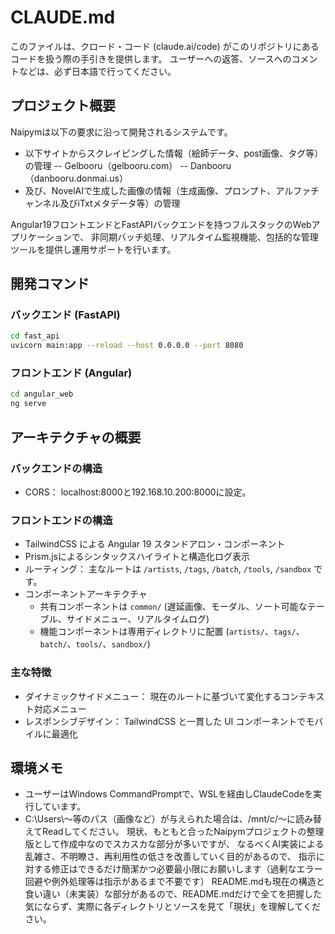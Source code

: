 # CLAUDE.md
このファイルは、クロード・コード (claude.ai/code) がこのリポジトリにあるコードを扱う際の手引きを提供します。
ユーザーへの返答、ソースへのコメントなどは、必ず日本語で行ってください。

## プロジェクト概要
Naipymは以下の要求に沿って開発されるシステムです。

- 以下サイトからスクレイピングした情報（絵師データ、post画像、タグ等）の管理
-- Gelbooru（gelbooru.com）
-- Danbooru（danbooru.donmai.us）
- 及び、NovelAIで生成した画像の情報（生成画像、プロンプト、アルファチャンネル及びiTxtメタデータ等）の管理

Angular19フロントエンドとFastAPIバックエンドを持つフルスタックのWebアプリケーションで、
非同期バッチ処理、リアルタイム監視機能、包括的な管理ツールを提供し運用サポートを行います。

## 開発コマンド

### バックエンド (FastAPI)
```bash
cd fast_api
uvicorn main:app --reload --host 0.0.0.0 --port 8080
```

### フロントエンド (Angular)
```bash
cd angular_web
ng serve
```
## アーキテクチャの概要

### バックエンドの構造
- CORS： localhost:8000と192.168.10.200:8000に設定。

### フロントエンドの構造
- TailwindCSS による Angular 19 スタンドアロン・コンポーネント
- Prism.jsによるシンタックスハイライトと構造化ログ表示
- ルーティング： 主なルートは `/artists`, `/tags`, `/batch`, `/tools`, `/sandbox` です。
- コンポーネントアーキテクチャ
  - 共有コンポーネントは `common/` (遅延画像、モーダル、ソート可能なテーブル、サイドメニュー、リアルタイムログ)
  - 機能コンポーネントは専用ディレクトリに配置 (`artists/`、`tags/`、`batch/`、`tools/`、`sandbox/`)

### 主な特徴
- ダイナミックサイドメニュー： 現在のルートに基づいて変化するコンテキスト対応メニュー
- レスポンシブデザイン： TailwindCSS と一貫した UI コンポーネントでモバイルに最適化

## 環境メモ
- ユーザーはWindows CommandPromptで、WSLを経由しClaudeCodeを実行しています。
- C:\Users\～等のパス（画像など）が与えられた場合は、/mnt/c/～に読み替えてReadしてください。
現状、もともと合ったNaipymプロジェクトの整理版として作成中なのでスカスカな部分が多いですが、
なるべくAI実装による乱雑さ、不明瞭さ、再利用性の低さを改善していく目的があるので、
指示に対する修正はできるだけ簡潔かつ必要最小限にお願いします（過剰なエラー回避や例外処理等は指示があるまで不要です）
README.mdも現在の構造と食い違い（未実装）な部分があるので、README.mdだけで全てを把握した気にならず、実際に各ディレクトリとソースを見て「現状」を理解してください。